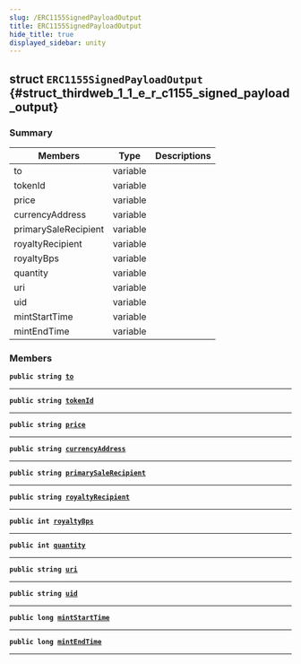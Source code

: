 ```yaml
---
slug: /ERC1155SignedPayloadOutput
title: ERC1155SignedPayloadOutput
hide_title: true
displayed_sidebar: unity
---
```


## struct `ERC1155SignedPayloadOutput` {#struct_thirdweb_1_1_e_r_c1155_signed_payload_output}

### Summary

| Members | Type | Descriptions |
| ------- | ---- | ------------ |
| to | variable |  |
| tokenId | variable |  |
| price | variable |  |
| currencyAddress | variable |  |
| primarySaleRecipient | variable |  |
| royaltyRecipient | variable |  |
| royaltyBps | variable |  |
| quantity | variable |  |
| uri | variable |  |
| uid | variable |  |
| mintStartTime | variable |  |
| mintEndTime | variable |  |

### Members

**`public string `[`to`](#struct_thirdweb_1_1_e_r_c1155_signed_payload_output_1ae81b0aaf196fb29a0fe7bc308131c85f)**

---

**`public string `[`tokenId`](#struct_thirdweb_1_1_e_r_c1155_signed_payload_output_1a8d6527e9fcbf09e4ae7f4dc26a3e92db)**

---

**`public string `[`price`](#struct_thirdweb_1_1_e_r_c1155_signed_payload_output_1a87ac90b428f195f58d4e666f2071d45a)**

---

**`public string `[`currencyAddress`](#struct_thirdweb_1_1_e_r_c1155_signed_payload_output_1aae0120264866210562fd66fb08e59bb3)**

---

**`public string `[`primarySaleRecipient`](#struct_thirdweb_1_1_e_r_c1155_signed_payload_output_1ab6cd4e775e7dfda4014f994320bb41f6)**

---

**`public string `[`royaltyRecipient`](#struct_thirdweb_1_1_e_r_c1155_signed_payload_output_1a3502db2b6455d160d826854d32aef03e)**

---

**`public int `[`royaltyBps`](#struct_thirdweb_1_1_e_r_c1155_signed_payload_output_1afa9396afa138c17237851adf4198aaf8)**

---

**`public int `[`quantity`](#struct_thirdweb_1_1_e_r_c1155_signed_payload_output_1ae618d34f7030556ae5e1869046f4f66e)**

---

**`public string `[`uri`](#struct_thirdweb_1_1_e_r_c1155_signed_payload_output_1af518ce7251dc9e5be1bfea6941fdf7ec)**

---

**`public string `[`uid`](#struct_thirdweb_1_1_e_r_c1155_signed_payload_output_1ada6d491a3795611860e2afcd651300f9)**

---

**`public long `[`mintStartTime`](#struct_thirdweb_1_1_e_r_c1155_signed_payload_output_1accb97dd5040e88470804a56af7d391cb)**

---

**`public long `[`mintEndTime`](#struct_thirdweb_1_1_e_r_c1155_signed_payload_output_1af2433bb36a18a5f66c59d5b5c4e9a05d)**

---
